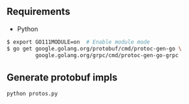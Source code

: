 ## Requirements

- Python

```sh
$ export GO111MODULE=on  # Enable module mode
$ go get google.golang.org/protobuf/cmd/protoc-gen-go \
         google.golang.org/grpc/cmd/protoc-gen-go-grpc
```


## Generate protobuf impls

```sh
python protos.py
```
